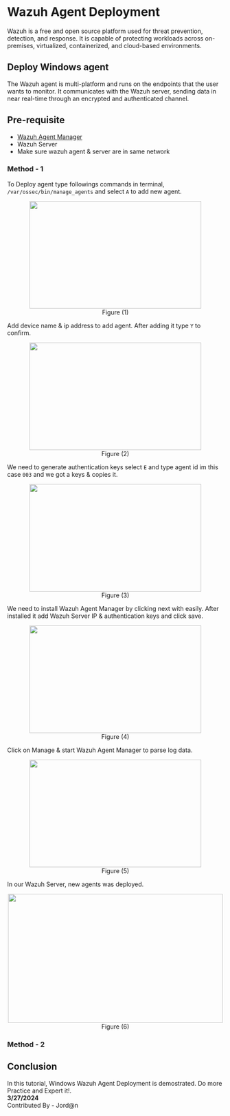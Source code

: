# Wazuh Agent Deployment
Wazuh is a free and open source platform used for threat prevention, detection, and response. It is capable of protecting workloads across on-premises, virtualized, containerized, and cloud-based environments.

## Deploy Windows agent
The Wazuh agent is multi-platform and runs on the endpoints that the user wants to monitor. It communicates with the Wazuh server, sending data in near real-time through an encrypted and authenticated channel.

## Pre-requisite
-  [Wazuh Agent Manager](https://documentation.wazuh.com/current/installation-guide/wazuh-agent/wazuh-agent-package-windows.html)
-  Wazuh Server
-  Make sure wazuh agent & server are in same network

###  Method - 1

To Deploy agent type followings commands in terminal, ``` /var/ossec/bin/manage_agents ``` and select ``` A ``` to add new agent.
<p align="center"><img src="https://github.com/AungZayMyo/Wazuh/assets/154745254/9b3c0ca0-a57a-41a5-879a-8aa9058d4c80" width="400px" height="250px"><br>Figure (1) </p>

Add device name & ip address to add agent. After adding it type ``` Y ``` to confirm.
<p align="center"><img src="https://github.com/AungZayMyo/Wazuh/assets/154745254/2bff8296-b2a9-4cbd-b6fc-13906b51db62" width="400px" height="250px"><br>Figure (2) </p>

We need to generate authentication keys select ``` E ``` and type agent id im this case ``` 003 ``` and we got a keys & copies it.
<p align="center"><img src="https://github.com/AungZayMyo/Wazuh/assets/154745254/13bdbdad-29b7-42d5-945b-3dfd62eca408" width="400px" height="250px"><br>Figure (3) </p>

We need to install Wazuh Agent Manager by clicking next with easily. After installed it add Wazuh Server IP & authentication keys and click save.
<p align="center"><img src="https://github.com/AungZayMyo/Wazuh/assets/154745254/681d7f09-831b-4ff0-ad52-d51afb198b77" width="400px" height="250px"><br>Figure (4) </p>

Click on Manage & start Wazuh Agent Manager to parse log data.
<p align="center"><img src="https://github.com/AungZayMyo/Wazuh/assets/154745254/6e9f0795-5296-4f31-b924-6825c38ef8b2" width="400px" height="250px"><br>Figure (5) </p>

In our Wazuh Server, new agents was deployed.
<p align="center"><img src="https://github.com/AungZayMyo/Wazuh/assets/154745254/a24becbe-90d3-4617-8e5f-c1b079ef2ba9" width="500px" height="300px"><br>Figure (6) </p>


###  Method - 2




## Conclusion

In this tutorial, Windows Wazuh Agent Deployment is demostrated. Do more Practice and Expert it!. <br>
**3/27/2024** <br>
Contributed By - Jord@n
